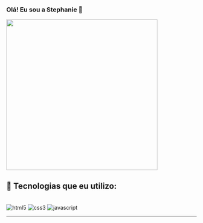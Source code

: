 ### Olá! Eu sou a Stephanie 👋

<div>
  <img src="https://github-readme-stats.vercel.app/api?username=stedevtech&show_icons=true&theme=dark" width="400" />
 <!-- <img src="https://github-readme-stats.vercel.app/api/top-langs/?username=stedevtech&hide_progress=true&theme=dark" width="400" /> -->
</div>

##

## 🚀 Tecnologias que eu utilizo:
<div style="display: inline_block"><br/>
  <img align="center" alt="html5" src="https://img.shields.io/badge/HTML5-E34F26?style=for-the-badge&logo=html5&logoColor=white" />
  <img align="center" alt="css3" src="https://img.shields.io/badge/CSS3-1572B6?style=for-the-badge&logo=css3&logoColor=white" />
  <img align="center" alt="javascript" src="https://img.shields.io/badge/JavaScript-323330?style=for-the-badge&logo=javascript&logoColor=F7DF1E" /> 
</div>



<!--## 📫 Contato
- Email: stephaniebarbosa1226@gmail.com
- [LinkedIn](https://www.linkedin.com/in/seu-perfil)  Troque pelo seu perfil real -->

---
